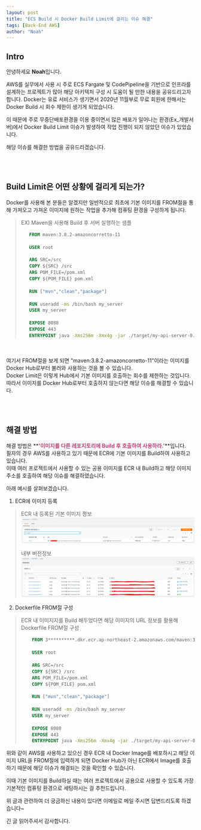 ```yaml
---
layout: post
title: "ECS Build 시 Docker Build Limit에 걸리는 이슈 해결"
tags: [Back-End AWS]
author: "Noah"
---
```


## Intro
안녕하세요 **Noah**입니다.

AWS를 실무에서 사용 시 주로 ECS Fargate 및 CodePipeline을 기반으로 인프라를 설계하는 프로젝트가 많아 해당 아키텍처 구성 시 도움이 될 만한 내용을 공유드리고자 합니다.
Docker는 유료 서비스가 생기면서 2020년 11월부로 무료 회원에 한해서는 Docker Build 시 회수 제한이 생기게 되었습니다.

이 때문에 주로 무중단배포환경을 이용 중이면서 많은 배포가 일어나는 환경(Ex_개발서버)에서 Docker Build Limit 이슈가 발생하여 작업 진행이 되지 않았던 이슈가 있었습니다.

해당 이슈를 해결한 방법을 공유드리겠습니다.
<br/><br/><br/><br/>


## Build Limit은 어떤 상황에 걸리게 되는가?
Docker를 사용해 본 분들은 알겠지만 일반적으로 최초에 기본 이미지를 FROM절을 통해 가져오고 
가져온 이미지에 원하는 작업을 추가해 컴퓨팅 환경을 구성하게 됩니다.
> EX) Maven을 사용해 Build 후 서버 실행하는 샘플
>    ```dockerfile
>       FROM maven:3.8.2-amazoncorretto-11
>       
>       USER root
>       
>       ARG SRC=/src
>       COPY ${SRC} /src
>       ARG POM_FILE=/pom.xml
>       COPY ${POM_FILE} pom.xml
>       
>       RUN ["mvn","clean","package"]
>       
>       RUN useradd -ms /bin/bash my_server
>       USER my_server
>       
>       EXPOSE 8080
>       EXPOSE 443
>       ENTRYPOINT java -Xms256m -Xmx4g -jar ./target/my-api-server-0.0.1.war
>   ```
<br/><br/>
여기서 FROM절을 보게 되면 "maven:3.8.2-amazoncorretto-11"이라는 이미지를 Docker Hub로부터 불러와 사용하는 것을 볼 수 있습니다.
<br/>
Docker Limit은 이렇게 Hub에서 기본 이미지를 호출하는 회수를 제한하는 것입니다.
<br/>
따라서 이미지를 Docker Hub로부터 호출하지 않는다면 해당 이슈를 해결할 수 있습니다.
<br/><br/><br/><br/>

## 해결 방법
해결 방법은 **<strong style="color: #bb4177;">'이미지를 다른 레포지토리에 Build 후 호출하여 사용하라.'</strong>**입니다.
<br/>
필자의 경우 AWS를 사용하고 있기 때문에 ECR에 기본 이미지를 Build하여 사용하고 있습니다.
<br/>
이때 여러 프로젝트에서 사용할 수 있는 공용 이미지를 ECR 내 Build하고 해당 이미지 주소를 호출하여 해당 이슈를 해결하였습니다.

아래 예시를 살펴보겠습니다.
1. ECR에 이미지 등록
> ECR 내 등록된 기본 이미지 정보
> <img src="../../assets/img/2022-07-12-AWS_ECS_Dockerbuild_Limit_Issue/ECR.png"  width="700"/>
> 
> 내부 버전정보
> <img src="../../assets/img/2022-07-12-AWS_ECS_Dockerbuild_Limit_Issue/MAVEN.png"  width="700"/>

2. Dockerfile FROM절 구성
> ECR 내 이미지지를 Build 해두었다면 해당 이미지의 URL 정보를 활용해 Dockerfile FROM절 구성
>   ```dockerfile
>       FROM 3**********.dkr.ecr.ap-northeast-2.amazonaws.com/maven:3.8.2-amazoncorretto-11
>       
>       USER root
>       
>       ARG SRC=/src
>       COPY ${SRC} /src
>       ARG POM_FILE=/pom.xml
>       COPY ${POM_FILE} pom.xml
>       
>       RUN ["mvn","clean","package"]
>       
>       RUN useradd -ms /bin/bash my_server
>       USER my_server
>       
>       EXPOSE 8080
>       EXPOSE 443
>       ENTRYPOINT java -Xms256m -Xmx4g -jar ./target/my-api-server-0.0.1.war
>   ```

위와 같이 AWS를 사용하고 있으신 경우 ECR 내 Docker Image를 배포하시고 해당 이미지 URL을 FROM절에 입력하게 되면 
Docker Hub가 아닌 ECR에서 Image를 호출하기 때문에 해당 이슈가 해결되는 것을 확인할 수 있습니다.

이때 기본 이미지를 Build하실 때는 여러 프로젝트에서 공용으로 사용할 수 있도록 가장 기본적인 컴퓨팅 환경으로 세팅하시는 걸 추천드립니다.
 
위 글과 관련하여 더 궁금하신 내용이 있다면 이메일로 메일 주시면 답변드리도록 하겠습니다~

긴 글 읽어주셔서 감사합니다.